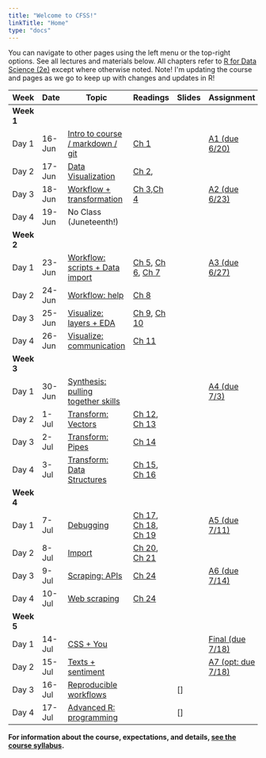 ```yaml
---
title: "Welcome to CFSS!"
linkTitle: "Home"
type: "docs"
---
```


You can navigate to other pages using the left menu or the top-right options. See all lectures and materials below. All chapters refer to [R for Data Science (2e)](https://r4ds.hadley.nz/) except where otherwise noted.  Note! I'm updating the course and pages as we go to keep up with changes and updates in R!

|    Week    | Date   | Topic   | Readings      | Slides | Assignment         |
|---------------|--------|------------------------------------|---------------|--------|--------------------|
| **Week 1**    |        |                                    |               |        |                    |
| Day 1         | 16-Jun | [Intro to course / markdown / git](schedule/11-intro/)   | [Ch 1](https://r4ds.hadley.nz/data-visualize.html)          |   [<i class="fa-solid fa-person-chalkboard"></i>](slides/intro)     | [A1 (due 6/20)](/assignments/edit-readme/)      |
| Day 2         | 17-Jun | [Data Visualization](schedule/12-grammar-of-graphics)                 | [Ch 2](https://r4ds.hadley.nz/workflow-basics.html),   |    [<i class="fa-solid fa-person-chalkboard"></i>](slides/12-visualizations-and-the-grammar-of-graphics)      |                    |
| Day 3         | 18-Jun | [Workflow + transformation](schedule/13-data-transformation)          |  [Ch 3](https://r4ds.hadley.nz/data-transform.html),[Ch 4](https://r4ds.hadley.nz/workflow-style.html)       |     [<i class="fa-solid fa-person-chalkboard"></i>](slides/13-data-transformation)      | [A2 (due 6/23)](/assignments/explore-data/)    |
| Day 4         | 19-Jun | No Class (Juneteenth!)            |      |        |                    |
| **Week 2**    |        |                                    |               |        |                    |
| Day 1         | 23-Jun | [Workflow: scripts + Data import](schedule/21-exploratory-data-analysis)     |[Ch 5](https://r4ds.hadley.nz/data-tidy.html), [Ch 6](https://r4ds.hadley.nz/workflow-scripts.html), [Ch 7](https://r4ds.hadley.nz/data-import.html)       |   [<i class="fa-solid fa-person-chalkboard"></i>](slides/21-exploratory-data-analysis)        | [A3 (due 6/27)](/assignments/wrangle-data/)     |
| Day 2         | 24-Jun | [Workflow: help]()            | [Ch 8](https://r4ds.hadley.nz/workflow-help.html)          |    [<i class="fa-solid fa-person-chalkboard"></i>](slides/22-data-wrangling-tidy-dat)       |                    |
| Day 3         | 25-Jun | [Visualize: layers + EDA](schedule/22-tidy-data)           | [Ch 9](https://r4ds.hadley.nz/layers.html), [Ch 10](https://r4ds.hadley.nz/EDA.html)      |    [<i class="fa-solid fa-person-chalkboard"></i>](slides/23-data-wrangling-relational-data-and-factors)       |                    |
| Day 4         | 26-Jun | [Visualize: communication](schedule/23-relational-data-factors)         | [Ch 11](https://r4ds.hadley.nz/communication.html)         |    [<i class="fa-solid fa-person-chalkboard"></i>](slides/24-vectors-and-iteration)       |                    |
| **Week 3**    |        |                                    |               |        |                    |
| Day 1         | 30-Jun | [Synthesis: pulling together skills]()  |               |    [<i class="fa-solid fa-person-chalkboard"></i>](slides/31-pipes-and-functions-in-r)       |[ A4 (due 7/3)](/assignments/programming/)      |
| Day 2         | 1-Jul  | [Transform: Vectors](schedule/24-vectors-iteration)                           | [Ch 12](https://r4ds.hadley.nz/logicals.html), [Ch 13](https://r4ds.hadley.nz/numbers.html)     |     [<i class="fa-solid fa-person-chalkboard"></i>](slides/32-debugging-and-defensive-programming)      |                    |
| Day 3         | 2-Jul  | [Transform: Pipes](schedule/31-pipes-functions)                           | [Ch 14](https://r4ds.hadley.nz/strings.html)         |     [<i class="fa-solid fa-person-chalkboard"></i>](slides/33-data-structures)      |                    |
| Day 4         | 3-Jul  | [Transform: Data Structures](33-data-structures)                           | [Ch 15](https://r4ds.hadley.nz/regexps.html), [Ch 16](https://r4ds.hadley.nz/factors.html)     |    [<i class="fa-solid fa-person-chalkboard"></i>](slides/34-reproducible-workflow)       |                    |
| **Week   4**  |        |                                    |               |        |                    |
| Day 1         | 7-Jul  | [Debugging](schedule/32-debugging)                          | [Ch 17](https://r4ds.hadley.nz/datetimes.html), [Ch 18](https://r4ds.hadley.nz/missing-values.html), [Ch 19](https://r4ds.hadley.nz/joins.html) |     [<i class="fa-solid fa-person-chalkboard"></i>](slides/41-reproducible-examples-and-git)      | [A5 (due 7/11)](/assignments/debugging-rmarkdown/)      |
| Day 2         | 8-Jul  | [Import](schedule/)                             | [Ch 20](https://r4ds.hadley.nz/spreadsheets.html), [Ch 21](https://r4ds.hadley.nz/databases.html)     |   [<i class="fa-solid fa-person-chalkboard"></i>](slides/42-a-deep-dive-into-r-markdown)    |                    |
| Day 3         | 9-Jul  | [Scraping: APIs](schedule/43-application-program-interface)                               | [Ch 24](https://r4ds.hadley.nz/webscraping.html)         |    [<i class="fa-solid fa-person-chalkboard"></i>](slides/43-getting-data-from-the-web-api-access)     | [A6 (due 7/14)](/assignments/webdata/)      |
| Day 4         | 10-Jul | [Web scraping](schedule/44-web-scraping)                       | [Ch 24](https://r4ds.hadley.nz/webscraping.html)   |    [<i class="fa-solid fa-person-chalkboard"></i>](slides/44-getting-data-from-the-web-scraping)    |                    |
| **Week 5**    |        |                                    |               |        |                    |
| Day 1         | 14-Jul | [CSS + You]()               |               |   [<i class="fa-solid fa-person-chalkboard"></i>](slides/51-text-analysis-classification-and-topic-modeling)     | [Final (due 7/18)](/assignments/reproducible-research/)  |
| Day 2         | 15-Jul | [Texts + sentiment](schedule/51-text-data)                 |               |    [<i class="fa-solid fa-person-chalkboard"></i>](slides/52-text-analysis-fundamentals-and-sentiment-analysis)     | [A7 (opt: due 7/18)](/assignments/text-analysis/) |
| Day 3         | 16-Jul | [Reproducible workflows](schedule/54-reproducible-workflow)             |               |    [<i class="fa-solid fa-person-chalkboard"></i>]     |                    |
| Day 4         | 17-Jul | [Advanced R: programming](schedule/)           |               |    [<i class="fa-solid fa-person-chalkboard"></i>]     |                    |



**For information about the course, expectations, and details, [see the course syllabus](/syllabus).**


